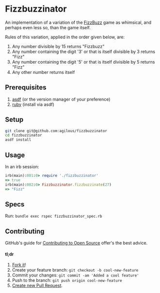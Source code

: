 # Fizzbuzzinator
An implementation of a variation of the [FizzBuzz](https://rosettacode.org/wiki/FizzBuzz)
game as whimsical, and perhaps even less so, than the game itself.

Rules of this variation, applied in the order given below, are:
1. Any number divisible by 15 returns "Fizzbuzz"
1. Any number containing the digit '3' or that is itself divisible by 3 returns
"Fizz"
1. Any number containing the digit '5' or that is itself divisible by 5 returns
"Fizz"
1. Any other number returns itself

## Prerequisites
1. [asdf](https://asdf-vm.com/#/) (or the version manager of your preference)
1. [ruby](https://www.ruby-lang.org/en/) (install via asdf)

## Setup
```sh
git clone git@github.com:agilous/fizzbuzzinator
cd fizzbuzzinator
asdf install
```

## Usage
In an irb session:
```ruby
irb(main):001:0> require './fizzbuzzinator'
=> true
irb(main):002:0> Fizzbuzzinator.fizzbuzzinate(27)
=> "Fizz"
```

## Specs
Run: `bundle exec rspec fizzbuzzinator_spec.rb`

## Contributing
GitHub's guide for [Contributing to Open Source](https://guides.github.com/activities/contributing-to-open-source/)
offer's the best advice.

#### tl;dr
1. [Fork it](https://help.github.com/articles/fork-a-repo/)!
1. Create your feature branch: `git checkout -b cool-new-feature`
1. Commit your changes: `git commit -am 'Added a cool feature'`
1. Push to the branch: `git push origin cool-new-feature`
1. [Create new Pull Request](https://help.github.com/articles/creating-a-pull-request/).